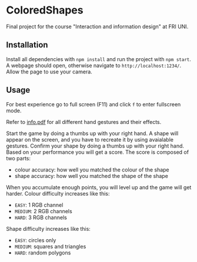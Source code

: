 # ColoredShapes

Final project for the course "Interaction and information design" at FRI UNI.

## Installation

Install all dependencies with `npm install` and run the project with `npm start`.
A webpage should open, otherwise navigate to `http://localhost:1234/`. Allow the page to use your camera.

## Usage

For best experience go to full screen (F11) and click `f` to enter fullscreen mode.

Refer to [info.pdf](info.pdf) for all different hand gestures and their effects.

Start the game by doing a thumbs up with your right hand.
A shape will appear on the screen, and you have to recreate it by using avaialable gestures.
Confirm your shape by doing a thumbs up with your right hand.
Based on your performance you will get a score.
The score is composed of two parts:
- colour accuracy: how well you matched the colour of the shape
- shape accuracy: how well you matched the shape of the shape

When you accumulate enough points, you will level up and the game will get harder.
Colour difficulty increases like this:
- `EASY`: 1 RGB channel
- `MEDIUM`: 2 RGB channels
- `HARD`: 3 RGB channels

Shape difficulty increases like this:
- `EASY`: circles only
- `MEDIUM`: squares and triangles
- `HARD`: random polygons

